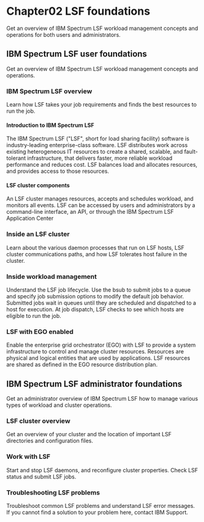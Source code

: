 # Chapter02 LSF foundations

Get an overview of IBM Spectrum LSF workload management concepts and operations for both users and administrators.

## IBM Spectrum LSF user foundations
Get an overview of IBM Spectrum LSF workload management concepts and operations.

### IBM Spectrum LSF overview
Learn how LSF takes your job requirements and finds the best resources to run the job.

#### Introduction to IBM Spectrum LSF
The IBM Spectrum LSF ("LSF", short for load sharing facility) software is industry-leading enterprise-class software. LSF distributes work across existing heterogeneous IT resources to create a shared, scalable, and fault-tolerant infrastructure, that delivers faster, more reliable workload performance and reduces cost. LSF balances load and allocates resources, and provides access to those resources.
#### LSF cluster components
An LSF cluster manages resources, accepts and schedules workload, and monitors all events. LSF can be accessed by users and administrators by a command-line interface, an API, or through the IBM Spectrum LSF Application Center

### Inside an LSF cluster
Learn about the various daemon processes that run on LSF hosts, LSF cluster communications paths, and how LSF tolerates host failure in the cluster.
### Inside workload management
Understand the LSF job lifecycle. Use the bsub to submit jobs to a queue and specify job submission options to modify the default job behavior. Submitted jobs wait in queues until they are scheduled and dispatched to a host for execution. At job dispatch, LSF checks to see which hosts are eligible to run the job.
### LSF with EGO enabled
Enable the enterprise grid orchestrator (EGO) with LSF to provide a system infrastructure to control and manage cluster resources. Resources are physical and logical entities that are used by applications. LSF resources are shared as defined in the EGO resource distribution plan.

## IBM Spectrum LSF administrator foundations
Get an administrator overview of IBM Spectrum LSF how to manage various types of workload and cluster operations.

### LSF cluster overview
Get an overview of your cluster and the location of important LSF directories and configuration files.
### Work with LSF
Start and stop LSF daemons, and reconfigure cluster properties. Check LSF status and submit LSF jobs.
### Troubleshooting LSF problems
Troubleshoot common LSF problems and understand LSF error messages. If you cannot find a solution to your problem here, contact IBM Support.